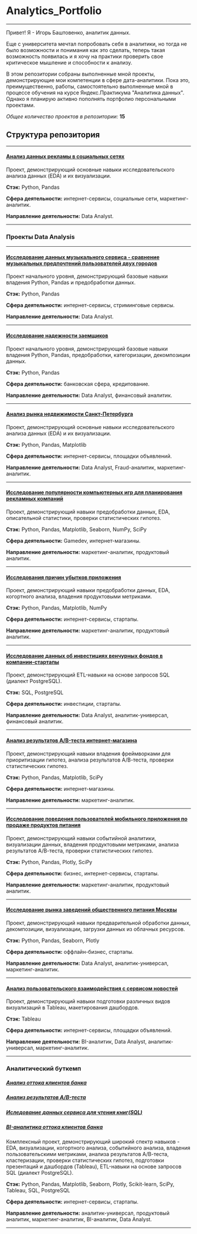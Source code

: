 # Analytics_Portfolio

---

Привет! Я - Игорь Баштовенко, аналитик данных.

Еще с университета мечтал попробовать себя в аналитики, но тогда не было возможности и понимания как это сделать, теперь такая возможность появилась и я хочу на практики проверить свое критическое мышление и способности к анализу.  

В этом репозитории собраны выполненные мной проекты, демонстрирующие мои компетенции в сфере дата-аналитики. Пока это, преимущественно, работы, самостоятельно выполненные мной в процессе обучения на курсе Яндекс.Практикума "Аналитика данных". Однако я планирую активно пополнять портфолио персональными проектами.

*Общее количество проектов в репозитории:* **15**

## Структура репозитория
---


#### [Анализ данных рекламы в социальных сетях](https://github.com/IgorBasht/Analytics_Portfolio/tree/main/Social%20media%20advertising%20data%20analysis) 

Проект, демонстрирующий основные навыки исследовательского анализа данных (EDA) и их визуализации.

**Стэк:** Python, Pandas

**Сфера деятельности:** интернет-сервисы, социальные сети, маркетинг-аналитик. 

**Направление деятельности:** Data Analyst.


---

### Проекты Data Analysis
---

#### [Исследование данных музыкального сервиса - сравнение музыкальных предпочтений пользователей двух городов](https://github.com/IgorBasht/Analytics_Portfolio/tree/main/01%20-%20Researching%20music%20service%20data) 

Проект начального уровня, демонстрирующий базовые навыки владения Python, Pandas и предобработки данных. 

**Стэк:** Python, Pandas

**Сфера деятельности:** интернет-сервисы, стриминговые сервисы. 

**Направление деятельности:** Data Analyst.


---

#### [Исследование надежности заемщиков](https://github.com/IgorBasht/Analytics_Portfolio/tree/main/02%20-%20Borrower%20reliability%20research) 

Проект начального уровня, демонстрирующий базовые навыки владения Python, Pandas, предобработки, категоризации, декомпозиции данных.

**Стэк:** Python, Pandas

**Сфера деятельности:** банковская сфера, кредитование. 

**Направление деятельности:** Data Analyst, финансовый аналитик.


---

#### [Анализ рынка недвижимости Санкт-Петербурга](https://github.com/IgorBasht/Analytics_Portfolio/tree/main/03%20-%20Apartment%20sales%20research) 

Проект, демонстрирующий основные навыки исследовательского анализа данных (EDA) и их визуализации.

**Стэк:** Python, Pandas, Matplotlib

**Сфера деятельности:** интернет-сервисы, площадки объявлений. 

**Направление деятельности:** Data Analyst, Fraud-аналитик, маркетинг-аналитик.

---

#### [Исследование популярности компьютерных игр для планирования рекламных компаний](https://github.com/IgorBasht/Analytics_Portfolio/tree/main/04%20-%20Research%20on%20computer%20games%20for%20advertising) 

Проект, демонстрирующий навыки предобработки данных, EDA, описательной статистики, проверки статистических гипотез.

**Стэк:** Python, Pandas, Matplotlib, Seaborn, NumPy, SciPy

**Сфера деятельности:** Gamedev, интернет-магазины. 

**Направление деятельности:** маркетинг-аналитик, продуктовый аналитик.

---

#### [Исследования причин убытков приложения](https://github.com/IgorBasht/Analytics_Portfolio/tree/main/05%20-%20Analysis%20of%20the%20causes%20of%20application%20losses) 

Проект, демонстрирующий навыки предобработки данных, EDA, когортного анализа, владения продуктовыми метриками.

**Стэк:** Python, Pandas, Matplotlib, NumPy

**Сфера деятельности:** интернет-сервисы, стартапы. 

**Направление деятельности:** маркетинг-аналитик, продуктовый аналитик.



---

#### [Исследование данных об инвестициях венчурных фондов в компании-стартапы](https://github.com/IgorBasht/Analytics_Portfolio/tree/main/06%20-%20Analysis%20of%20fund%20and%20investment%20data(project%20SQL)) 

Проект, демонстрирующий ETL-навыки на основе запросов SQL (диалект PostgreSQL).

**Стэк:** SQL, PostgreSQL

**Сфера деятельности:** инвестиции, стартапы. 

**Направление деятельности:** Data Analyst, аналитик-универсал, финансовый аналитик.

---

#### [Анализ результатов A/B-теста интернет-магазина](https://github.com/IgorBasht/Analytics_Portfolio/tree/main/07%20-%20Analysis%20of%20online%20store%20test%20results) 

Проект, демонстрирующий навыки владения фреймворками для приоритизации гипотез, анализа результатов А/В-теста, проверки статистических гипотез.

**Стэк:** Python, Pandas, Matplotlib, SciPy

**Сфера деятельности:** интернет-магазины. 

**Направление деятельности:** маркетинг-аналитик.

---

#### [Исследование поведения пользователей мобильного приложения по продаже продуктов питания](https://github.com/IgorBasht/Analytics_Portfolio/tree/main/08-%20Studying%20mobile%20application%20users) 

Проект, демонстрирующий навыки событийной аналитики, визуализации данных, владения продуктовыми метриками, анализа результатов А/В-теста, проверки статистических гипотез.

**Стэк:** Python, Pandas, Plotly, SciPy

**Сфера деятельности:** бизнес, интернет-сервисы, стартапы. 

**Направление деятельности:** маркетинг-аналитик, продуктовый аналитик.

---

#### [Исследование рынка заведений общественного питания Москвы](https://github.com/IgorBasht/Analytics_Portfolio/tree/main/09%20-%20Market%20research%20for%20public%20catering%20establishments%20in%20Moscow) 

Проект, демонстрирующий навыки предварительной обработки данных, декомпозиции, визуализации, загрузки данных из облачных ресурсов.

**Стэк:** Python, Pandas, Seaborn, Plotly

**Сфера деятельности:** оффлайн-бизнес, стартапы. 

**Направление деятельности:** Data Analyst, аналитик-универсал, маркетинг-аналитик.

---

#### [Анализ пользовательского взаимодействия с сервисом новостей](https://github.com/IgorBasht/Analytics_Portfolio/tree/main/10%20-%20Yandex%20events%20dashboard%20(Tableau)) 

Проект, демонстрирующий навыки подготовки различных видов визуализаций в Tableau, макетирования дашбордов.

**Стэк:** Tableau

**Сфера деятельности:** интернет-сервисы, площадки объявлений. 

**Направление деятельности:** BI-аналитик, Data Analyst, аналитик-универсал, маркетинг-аналитик.

---

### Аналитический буткемп
##### [Анализ оттока клиентов банка](https://github.com/IgorBasht/Analytics_Portfolio/tree/main/11%20-%20Analysis%20of%20bank%20customer%20churn(Bootcamp)) 
##### [Анализ результатов A/B-теста](https://github.com/IgorBasht/Analytics_Portfolio/tree/main/12%20-%20Analysis%20of%20AB%20test%20results(Bootcamp)) 
##### [Иследование данных сервиса для чтения книг(SQL)](https://github.com/IgorBasht/Analytics_Portfolio/tree/main/13%20-%20Studying%20book%20reading%20service%20data%20(project%20SQL%20Bootcamp)) 
##### [BI-аналитика оттока клиентов банка](https://github.com/IgorBasht/Analytics_Portfolio/blob/main/14%20-%20Bank%20outflow%20project%20(Tableau%20Public%20Bootcamp)/Bank%20outflow%20project.md) 

Комплексный проект, демонстрирующий широкий спектр навыков - EDA, визуализации, когортного анализа, событийного анализа, владения пользовательскими метриками, анализа результатов А/В-теста, кластеризации, проверки статистических гипотез, подготовки презентаций и дашбордов (Tableau), ETL-навыки на основе запросов SQL (диалект PostgreSQL).

**Стэк:** Python, Pandas, Matplotlib, Seaborn, Plotly, Scikit-learn, SciPy, Tableau, SQL, PostgreSQL

**Сфера деятельности:** интернет-сервисы, стартапы. 

**Направление деятельности:** аналитик-универсал, продуктовый аналитик, маркетинг-аналитик, BI-аналитик, Data Analyst.

---
